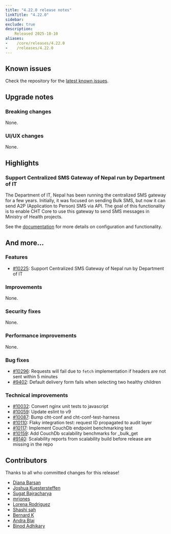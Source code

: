 ```yaml
---
title: "4.22.0 release notes"
linkTitle: "4.22.0"
sidebar:
exclude: true
description:
    Released 2025-10-10
aliases:
-    /core/releases/4.22.0
-    /releases/4.22.0
---
```


## Known issues

Check the repository for the [latest known issues](https://github.com/medic/cht-core/issues?q=is%3Aissue+label%3A%22Affects%3A+4.22.0%22).

## Upgrade notes

### Breaking changes

None.

### UI/UX changes

None.


## Highlights

### Support Centralized SMS Gateway of Nepal run by Department of IT

The Department of IT, Nepal has been running the centralized SMS gateway for a few years.
Initially, it was focused on sending Bulk SMS, but now it can send A2P (Application to Person) SMS via API.
The goal of this functionality is to enable CHT Core to use this gateway to send SMS messages in Ministry of Health projects.

See the [documentation](/building/messaging/gateways/nepal_doit/) for more details on configuration and functionality.

## And more...

### Features

- [#10225](https://github.com/medic/cht-core/issues/10225): Support Centralized SMS Gateway of Nepal run by Department of IT

### Improvements

None.

### Security fixes

None.

### Performance improvements

None.

### Bug fixes

- [#10296](https://github.com/medic/cht-core/issues/10296): Requests will fail due to `fetch` implementation if headers are not sent within 5 minutes
- [#9402](https://github.com/medic/cht-core/issues/9402): Default delivery form fails when selecting two healthy children

### Technical improvements

- [#10032](https://github.com/medic/cht-core/issues/10032): Convert nginx unit tests to javascript
- [#10059](https://github.com/medic/cht-core/issues/10059): Update eslint to v9
- [#10087](https://github.com/medic/cht-core/issues/10087): Bump cht-conf and cht-conf-test-harness
- [#10110](https://github.com/medic/cht-core/issues/10110): Flaky integration test: request ID propagated to audit layer
- [#10117](https://github.com/medic/cht-core/issues/10117): Implement CouchDb endpoint benchmarking test
- [#10159](https://github.com/medic/cht-core/issues/10159): Add CouchDb scalability benchmarks for _bulk_get
- [#9140](https://github.com/medic/cht-core/issues/9140): Scalability reports from scalability build before release are missing in the repo



## Contributors

Thanks to all who committed changes for this release!

- [Diana Barsan](https://github.com/dianabarsan)
- [Joshua Kuestersteffen](https://github.com/jkuester)
- [Sugat Bajracharya](https://github.com/sugat009)
- [mrjones](https://github.com/mrjones-plip)
- [Lorena Rodriguez](https://github.com/lorerod)
- [Shashi sah](https://github.com/shashi-sah2003)
- [Bernard K](https://github.com/benkags)
- [Andra Blaj](https://github.com/andrablaj)
- [Binod Adhikary](https://github.com/binokaryg)


